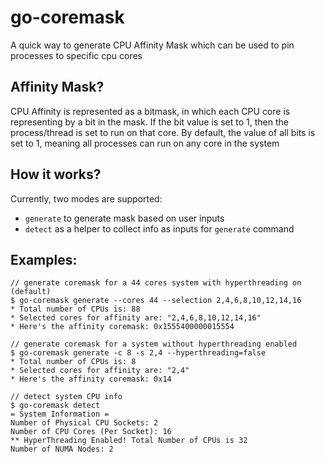 # go-coremask

A quick way to generate CPU Affinity Mask which can be used to pin processes to specific cpu cores

## Affinity Mask?

CPU Affinity is represented as a bitmask, in which each CPU core is representing by a bit in the mask. If the bit value is set to 1, then the process/thread is set to run on that core. By default, the value of all bits is set to 1, meaning all processes can run on any core in the system

## How it works?
Currently, two modes are supported:
* `generate` to generate mask based on user inputs
* `detect` as a helper to collect info as inputs for `generate` command


## Examples:

```
// generate coremask for a 44 cores system with hyperthreading on (default)
$ go-coremask generate --cores 44 --selection 2,4,6,8,10,12,14,16
* Total number of CPUs is: 88
* Selected cores for affinity are: "2,4,6,8,10,12,14,16"
* Here's the affinity coremask: 0x1555400000015554

// generate coremask for a system without hyperthreading enabled
$ go-coremask generate -c 8 -s 2,4 --hyperthreading=false
* Total number of CPUs is: 8
* Selected cores for affinity are: "2,4"
* Here's the affinity coremask: 0x14

// detect system CPU info
$ go-coremask detect
= System Information =
Number of Physical CPU Sockets: 2
Number of CPU Cores (Per Socket): 16
** HyperThreading Enabled! Total Number of CPUs is 32
Number of NUMA Nodes: 2
```
